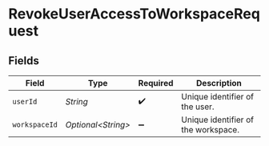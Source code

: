 # RevokeUserAccessToWorkspaceRequest


## Fields

| Field                               | Type                                | Required                            | Description                         |
| ----------------------------------- | ----------------------------------- | ----------------------------------- | ----------------------------------- |
| `userId`                            | *String*                            | :heavy_check_mark:                  | Unique identifier of the user.      |
| `workspaceId`                       | *Optional\<String>*                 | :heavy_minus_sign:                  | Unique identifier of the workspace. |